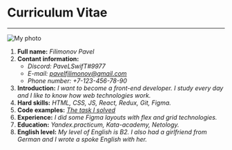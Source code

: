 # Curriculum Vitae
***
![My photo](https://lh3.googleusercontent.com/a/ACg8ocLO5hrkQxLNLBbiLPA5uYbyD4gHsbI0OC4Xe3FSkV_m-gM=s288-c-no)


1. **Full name:** *Filimonov Pavel*
2. **Contant information:**
    * *Discord: PaveLSwifT#9977*
    * *E-mail: pavelfilimonov@gmail.com*
    * *Phone number: +7-123-456-78-90*
3. **Introduction:** *I want to become a front-end developer. I study every day and I like to know how web technologies work.*
4. **Hard skills:** *HTML, CSS, JS, React, Redux, Git, Figma.*
5. **Code examples:** *[The task I solved](https://www.codewars.com/kata/50654ddff44f800200000004/solutions/javascript)*
6. **Experience:** *I did some Figma layouts with flex and grid technologies.*
7. **Education:** *Yandex.practicum, Kata-academy, Netology.*
8. **English level:** *My level of English is B2. I also had a girlfriend from German and I wrote a spoke English with her.*